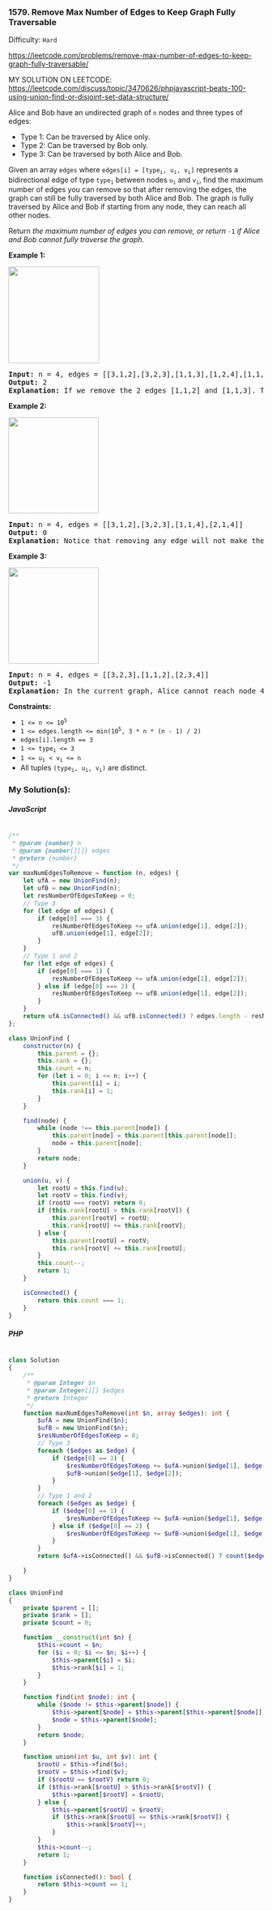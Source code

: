 ### 1579. Remove Max Number of Edges to Keep Graph Fully Traversable

Difficulty: `Hard`

https://leetcode.com/problems/remove-max-number-of-edges-to-keep-graph-fully-traversable/

MY SOLUTION ON LEETCODE:
https://leetcode.com/discuss/topic/3470626/phpjavascript-beats-100-using-union-find-or-disjoint-set-data-structure/


<p>Alice and Bob have an undirected graph of <code>n</code> nodes and three types of edges:</p>
<ul>
	<li>Type 1: Can be traversed by Alice only.</li>
	<li>Type 2: Can be traversed by Bob only.</li>
	<li>Type 3: Can be traversed by both Alice and Bob.</li>
</ul>
<p>Given an array <code>edges</code> where <code>edges[i] = [type<sub>i</sub>, u<sub>i</sub>, v<sub>i</sub>]</code> represents a bidirectional edge of type <code>type<sub>i</sub></code> between nodes <code>u<sub>i</sub></code> and <code>v<sub>i</sub></code>, find the maximum number of edges you can remove so that after removing the edges, the graph can still be fully traversed by both Alice and Bob. The graph is fully traversed by Alice and Bob if starting from any node, they can reach all other nodes.</p>
<p>Return <em>the maximum number of edges you can remove, or return</em> <code>-1</code> <em>if Alice and Bob cannot fully traverse the graph.</em></p>
<p><strong class="example">Example 1:</strong></p>
<p><strong><img alt="" src="https://assets.leetcode.com/uploads/2020/08/19/ex1.png" style="width: 179px; height: 191px;"></strong></p>
<pre><strong>Input:</strong> n = 4, edges = [[3,1,2],[3,2,3],[1,1,3],[1,2,4],[1,1,2],[2,3,4]]
<strong>Output:</strong> 2
<strong>Explanation: </strong>If we remove the 2 edges [1,1,2] and [1,1,3]. The graph will still be fully traversable by Alice and Bob. Removing any additional edge will not make it so. So the maximum number of edges we can remove is 2.
</pre>
<p><strong class="example">Example 2:</strong></p>
<p><strong><img alt="" src="https://assets.leetcode.com/uploads/2020/08/19/ex2.png" style="width: 178px; height: 190px;"></strong></p>
<pre><strong>Input:</strong> n = 4, edges = [[3,1,2],[3,2,3],[1,1,4],[2,1,4]]
<strong>Output:</strong> 0
<strong>Explanation: </strong>Notice that removing any edge will not make the graph fully traversable by Alice and Bob.
</pre>
<p><strong class="example">Example 3:</strong></p>
<p><strong><img alt="" src="https://assets.leetcode.com/uploads/2020/08/19/ex3.png" style="width: 178px; height: 190px;"></strong></p>
<pre><strong>Input:</strong> n = 4, edges = [[3,2,3],[1,1,2],[2,3,4]]
<strong>Output:</strong> -1
<b>Explanation: </b>In the current graph, Alice cannot reach node 4 from the other nodes. Likewise, Bob cannot reach 1. Therefore it's impossible to make the graph fully traversable.</pre>
<p><strong>Constraints:</strong></p>
<ul>
	<li><code>1 &lt;= n &lt;= 10<sup>5</sup></code></li>
	<li><code>1 &lt;= edges.length &lt;= min(10<sup>5</sup>, 3 * n * (n - 1) / 2)</code></li>
	<li><code>edges[i].length == 3</code></li>
	<li><code>1 &lt;= type<sub>i</sub> &lt;= 3</code></li>
	<li><code>1 &lt;= u<sub>i</sub> &lt; v<sub>i</sub> &lt;= n</code></li>
	<li>All tuples <code>(type<sub>i</sub>, u<sub>i</sub>, v<sub>i</sub>)</code> are distinct.</li>
</ul>

### My Solution(s):

##### JavaScript

```js

/**
 * @param {number} n
 * @param {number[][]} edges
 * @return {number}
 */
var maxNumEdgesToRemove = function (n, edges) {
    let ufA = new UnionFind(n);
    let ufB = new UnionFind(n);
    let resNumberOfEdgesToKeep = 0;
    // Type 3
    for (let edge of edges) {
        if (edge[0] === 3) {
            resNumberOfEdgesToKeep += ufA.union(edge[1], edge[2]);
            ufB.union(edge[1], edge[2]);
        }
    }
    // Type 1 and 2
    for (let edge of edges) {
        if (edge[0] === 1) {
            resNumberOfEdgesToKeep += ufA.union(edge[1], edge[2]);
        } else if (edge[0] === 2) {
            resNumberOfEdgesToKeep += ufB.union(edge[1], edge[2]);
        }
    }
    return ufA.isConnected() && ufB.isConnected() ? edges.length - resNumberOfEdgesToKeep : -1;
};

class UnionFind {
    constructor(n) {
        this.parent = {};
        this.rank = {};
        this.count = n;
        for (let i = 0; i <= n; i++) {
            this.parent[i] = i;
            this.rank[i] = 1;
        }
    }

    find(node) {
        while (node !== this.parent[node]) {
            this.parent[node] = this.parent[this.parent[node]];
            node = this.parent[node];
        }
        return node;
    }

    union(u, v) {
        let rootU = this.find(u);
        let rootV = this.find(v);
        if (rootU === rootV) return 0;
        if (this.rank[rootU] > this.rank[rootV]) {
            this.parent[rootV] = rootU;
            this.rank[rootU] += this.rank[rootV];
        } else {
            this.parent[rootU] = rootV;
            this.rank[rootV] += this.rank[rootU];
        }
        this.count--;
        return 1;
    }

    isConnected() {
        return this.count === 1;
    }
}
```

##### PHP

```php

class Solution
{
    /**
     * @param Integer $n
     * @param Integer[][] $edges
     * @return Integer
     */
    function maxNumEdgesToRemove(int $n, array $edges): int {
        $ufA = new UnionFind($n);
        $ufB = new UnionFind($n);
        $resNumberOfEdgesToKeep = 0;
        // Type 3
        foreach ($edges as $edge) {
            if ($edge[0] == 3) {
                $resNumberOfEdgesToKeep += $ufA->union($edge[1], $edge[2]);
                $ufB->union($edge[1], $edge[2]);
            }
        }
        // Type 1 and 2
        foreach ($edges as $edge) {
            if ($edge[0] == 1) {
                $resNumberOfEdgesToKeep += $ufA->union($edge[1], $edge[2]);
            } else if ($edge[0] == 2) {
                $resNumberOfEdgesToKeep += $ufB->union($edge[1], $edge[2]);
            }
        }
        return $ufA->isConnected() && $ufB->isConnected() ? count($edges) - $resNumberOfEdgesToKeep : -1;

    }
}

class UnionFind
{
    private $parent = [];
    private $rank = [];
    private $count = 0;

    function __construct(int $n) {
        $this->count = $n;
        for ($i = 0; $i <= $n; $i++) {
            $this->parent[$i] = $i;
            $this->rank[$i] = 1;
        }
    }

    function find(int $node): int {
        while ($node != $this->parent[$node]) {
            $this->parent[$node] = $this->parent[$this->parent[$node]];
            $node = $this->parent[$node];
        }
        return $node;
    }

    function union(int $u, int $v): int {
        $rootU = $this->find($u);
        $rootV = $this->find($v);
        if ($rootU == $rootV) return 0;
        if ($this->rank[$rootU] > $this->rank[$rootV]) {
            $this->parent[$rootV] = $rootU;
        } else {
            $this->parent[$rootU] = $rootV;
            if ($this->rank[$rootU] == $this->rank[$rootV]) {
                $this->rank[$rootV]++;
            }
        }
        $this->count--;
        return 1;
    }

    function isConnected(): bool {
        return $this->count == 1;
    }
}

```

